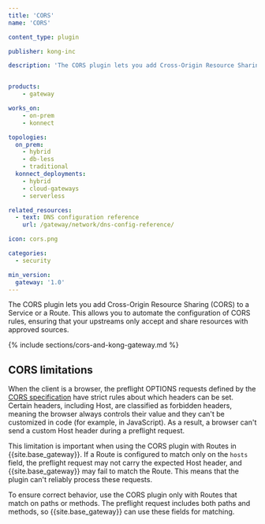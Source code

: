 ```yaml
---
title: 'CORS'
name: 'CORS'

content_type: plugin

publisher: kong-inc

description: 'The CORS plugin lets you add Cross-Origin Resource Sharing (CORS) to a Service or a Route.'


products:
    - gateway

works_on:
    - on-prem
    - konnect

topologies:
  on_prem:
    - hybrid
    - db-less
    - traditional
  konnect_deployments:
    - hybrid
    - cloud-gateways
    - serverless

related_resources:
  - text: DNS configuration reference
    url: /gateway/network/dns-config-reference/

icon: cors.png

categories:
  - security

min_version:
  gateway: '1.0'
---
```


The CORS plugin lets you add Cross-Origin Resource Sharing (CORS) to a Service or a Route. This allows you to automate the configuration of CORS rules, ensuring that your upstreams only accept and share resources with approved sources.

{% include sections/cors-and-kong-gateway.md %}

## CORS limitations

When the client is a browser, the preflight OPTIONS requests defined by the [CORS specification](https://developer.mozilla.org/en-US/docs/Web/HTTP/CORS) have strict rules about which headers can be set. 
Certain headers, including Host, are classified as forbidden headers, meaning the browser always controls their value and they can't be customized in code (for example, in JavaScript). 
As a result, a browser can't send a custom Host header during a preflight request.

This limitation is important when using the CORS plugin with Routes in {{site.base_gateway}}. If a Route is configured to match only on the `hosts` field, the preflight request may not carry the expected Host header, and {{site.base_gateway}} may fail to match the Route. This means that the plugin can't reliably process these requests.

To ensure correct behavior, use the CORS plugin only with Routes that match on paths or methods. The preflight request includes both paths and methods, so {{site.base_gateway}} can use these fields for matching.
